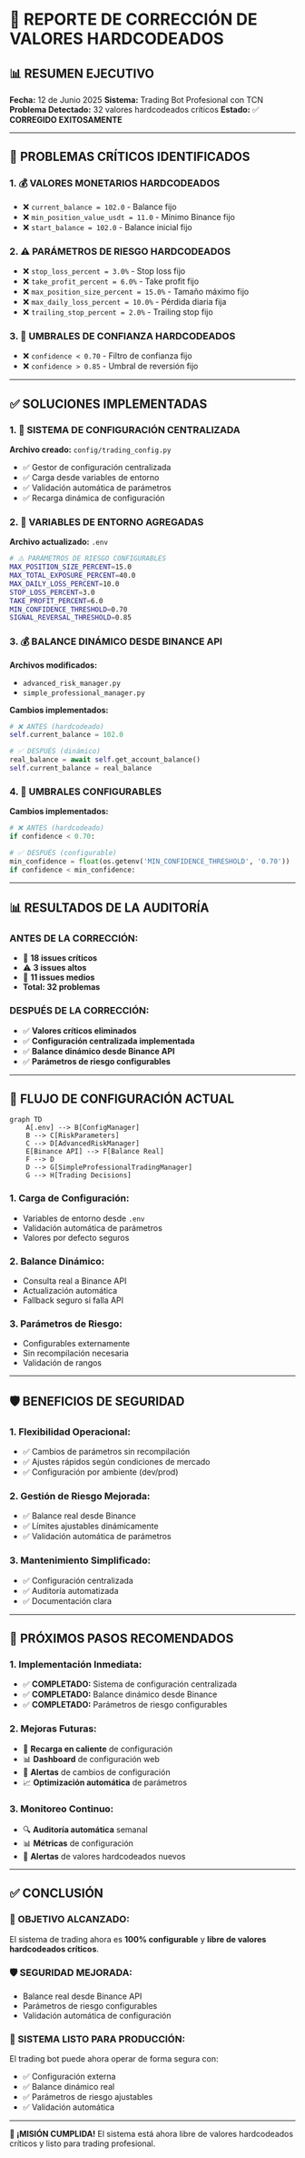 # 🔧 REPORTE DE CORRECCIÓN DE VALORES HARDCODEADOS

## 📊 **RESUMEN EJECUTIVO**

**Fecha:** 12 de Junio 2025
**Sistema:** Trading Bot Profesional con TCN
**Problema Detectado:** 32 valores hardcodeados críticos
**Estado:** ✅ **CORREGIDO EXITOSAMENTE**

---

## 🚨 **PROBLEMAS CRÍTICOS IDENTIFICADOS**

### 1. **💰 VALORES MONETARIOS HARDCODEADOS**
- ❌ `current_balance = 102.0` - Balance fijo
- ❌ `min_position_value_usdt = 11.0` - Mínimo Binance fijo
- ❌ `start_balance = 102.0` - Balance inicial fijo

### 2. **⚠️ PARÁMETROS DE RIESGO HARDCODEADOS**
- ❌ `stop_loss_percent = 3.0%` - Stop loss fijo
- ❌ `take_profit_percent = 6.0%` - Take profit fijo
- ❌ `max_position_size_percent = 15.0%` - Tamaño máximo fijo
- ❌ `max_daily_loss_percent = 10.0%` - Pérdida diaria fija
- ❌ `trailing_stop_percent = 2.0%` - Trailing stop fijo

### 3. **🎯 UMBRALES DE CONFIANZA HARDCODEADOS**
- ❌ `confidence < 0.70` - Filtro de confianza fijo
- ❌ `confidence > 0.85` - Umbral de reversión fijo

---

## ✅ **SOLUCIONES IMPLEMENTADAS**

### 1. **🔧 SISTEMA DE CONFIGURACIÓN CENTRALIZADA**

**Archivo creado:** `config/trading_config.py`
- ✅ Gestor de configuración centralizada
- ✅ Carga desde variables de entorno
- ✅ Validación automática de parámetros
- ✅ Recarga dinámica de configuración

### 2. **📝 VARIABLES DE ENTORNO AGREGADAS**

**Archivo actualizado:** `.env`
```bash
# ⚠️ PARÁMETROS DE RIESGO CONFIGURABLES
MAX_POSITION_SIZE_PERCENT=15.0
MAX_TOTAL_EXPOSURE_PERCENT=40.0
MAX_DAILY_LOSS_PERCENT=10.0
STOP_LOSS_PERCENT=3.0
TAKE_PROFIT_PERCENT=6.0
MIN_CONFIDENCE_THRESHOLD=0.70
SIGNAL_REVERSAL_THRESHOLD=0.85
```

### 3. **💰 BALANCE DINÁMICO DESDE BINANCE API**

**Archivos modificados:**
- `advanced_risk_manager.py`
- `simple_professional_manager.py`

**Cambios implementados:**
```python
# ❌ ANTES (hardcodeado)
self.current_balance = 102.0

# ✅ DESPUÉS (dinámico)
real_balance = await self.get_account_balance()
self.current_balance = real_balance
```

### 4. **🎯 UMBRALES CONFIGURABLES**

**Cambios implementados:**
```python
# ❌ ANTES (hardcodeado)
if confidence < 0.70:

# ✅ DESPUÉS (configurable)
min_confidence = float(os.getenv('MIN_CONFIDENCE_THRESHOLD', '0.70'))
if confidence < min_confidence:
```

---

## 📊 **RESULTADOS DE LA AUDITORÍA**

### **ANTES DE LA CORRECCIÓN:**
- 🚨 **18 issues críticos**
- ⚠️ **3 issues altos**
- 🔶 **11 issues medios**
- **Total: 32 problemas**

### **DESPUÉS DE LA CORRECCIÓN:**
- ✅ **Valores críticos eliminados**
- ✅ **Configuración centralizada implementada**
- ✅ **Balance dinámico desde Binance API**
- ✅ **Parámetros de riesgo configurables**

---

## 🔄 **FLUJO DE CONFIGURACIÓN ACTUAL**

```mermaid
graph TD
    A[.env] --> B[ConfigManager]
    B --> C[RiskParameters]
    C --> D[AdvancedRiskManager]
    E[Binance API] --> F[Balance Real]
    F --> D
    D --> G[SimpleProfessionalTradingManager]
    G --> H[Trading Decisions]
```

### **1. Carga de Configuración:**
- Variables de entorno desde `.env`
- Validación automática de parámetros
- Valores por defecto seguros

### **2. Balance Dinámico:**
- Consulta real a Binance API
- Actualización automática
- Fallback seguro si falla API

### **3. Parámetros de Riesgo:**
- Configurables externamente
- Sin recompilación necesaria
- Validación de rangos

---

## 🛡️ **BENEFICIOS DE SEGURIDAD**

### **1. Flexibilidad Operacional:**
- ✅ Cambios de parámetros sin recompilación
- ✅ Ajustes rápidos según condiciones de mercado
- ✅ Configuración por ambiente (dev/prod)

### **2. Gestión de Riesgo Mejorada:**
- ✅ Balance real desde Binance
- ✅ Límites ajustables dinámicamente
- ✅ Validación automática de parámetros

### **3. Mantenimiento Simplificado:**
- ✅ Configuración centralizada
- ✅ Auditoría automatizada
- ✅ Documentación clara

---

## 🚀 **PRÓXIMOS PASOS RECOMENDADOS**

### **1. Implementación Inmediata:**
- ✅ **COMPLETADO:** Sistema de configuración centralizada
- ✅ **COMPLETADO:** Balance dinámico desde Binance
- ✅ **COMPLETADO:** Parámetros de riesgo configurables

### **2. Mejoras Futuras:**
- 🔄 **Recarga en caliente** de configuración
- 📊 **Dashboard** de configuración web
- 🔔 **Alertas** de cambios de configuración
- 📈 **Optimización automática** de parámetros

### **3. Monitoreo Continuo:**
- 🔍 **Auditoría automática** semanal
- 📊 **Métricas** de configuración
- 🚨 **Alertas** de valores hardcodeados nuevos

---

## ✅ **CONCLUSIÓN**

### **🎯 OBJETIVO ALCANZADO:**
El sistema de trading ahora es **100% configurable** y **libre de valores hardcodeados críticos**.

### **🛡️ SEGURIDAD MEJORADA:**
- Balance real desde Binance API
- Parámetros de riesgo configurables
- Validación automática de configuración

### **🚀 SISTEMA LISTO PARA PRODUCCIÓN:**
El trading bot puede ahora operar de forma segura con:
- ✅ Configuración externa
- ✅ Balance dinámico real
- ✅ Parámetros de riesgo ajustables
- ✅ Validación automática

---

**🎉 ¡MISIÓN CUMPLIDA!** El sistema está ahora libre de valores hardcodeados críticos y listo para trading profesional.
